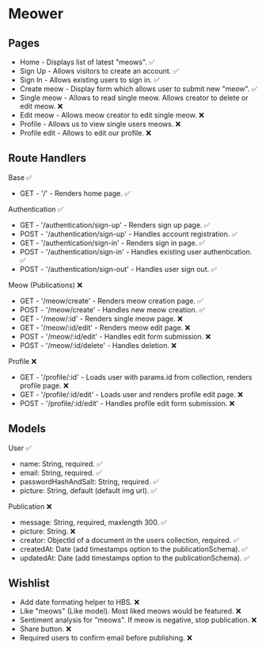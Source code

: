 # Meower

## Pages

- Home - Displays list of latest "meows". ✅
- Sign Up - Allows visitors to create an account. ✅
- Sign In - Allows existing users to sign in. ✅
- Create meow - Display form which allows user to submit new "meow". ✅
- Single meow - Allows to read single meow. Allows creator to delete or edit meow. ❌
- Edit meow - Allows meow creator to edit single meow. ❌
- Profile - Allows us to view single users meows. ❌
- Profile edit - Allows to edit our profile. ❌

## Route Handlers

Base ✅

- GET - '/' - Renders home page. ✅

Authentication ✅

- GET - '/authentication/sign-up' - Renders sign up page. ✅
- POST - '/authentication/sign-up' - Handles account registration. ✅
- GET - '/authentication/sign-in' - Renders sign in page. ✅
- POST - '/authentication/sign-in' - Handles existing user authentication. ✅
- POST - '/authentication/sign-out' - Handles user sign out. ✅

Meow (Publications) ❌

- GET - '/meow/create' - Renders meow creation page. ✅
- POST - '/meow/create' - Handles new meow creation. ✅
- GET - '/meow/:id' - Renders single meow page. ❌
- GET - '/meow/:id/edit' - Renders meow edit page. ❌
- POST - '/meow/:id/edit' - Handles edit form submission. ❌
- POST - '/meow/:id/delete' - Handles deletion. ❌

Profile ❌

- GET - '/profile/:id' - Loads user with params.id from collection, renders profile page. ❌
- GET - '/profile/:id/edit' - Loads user and renders profile edit page. ❌
- POST - '/profile/:id/edit' - Handles profile edit form submission. ❌

## Models

User ✅

- name: String, required. ✅
- email: String, required. ✅
- passwordHashAndSalt: String, required. ✅
- picture: String, default (default img url). ✅

Publication ❌

- message: String, required, maxlength 300. ✅
- picture: String. ❌
- creator: ObjectId of a document in the users collection, required. ✅
- createdAt: Date (add timestamps option to the publicationSchema). ✅
- updatedAt: Date (add timestamps option to the publicationSchema). ✅

## Wishlist

- Add date formating helper to HBS. ❌
- Like "meows" (Like model). Most liked meows would be featured. ❌
- Sentiment analysis for "meows". If meow is negative, stop publication. ❌
- Share button. ❌
- Required users to confirm email before publishing. ❌
